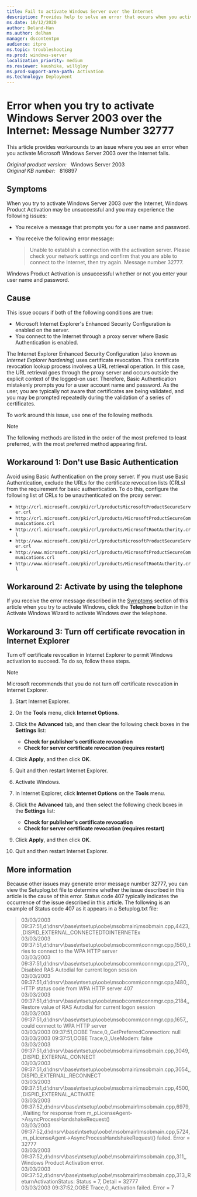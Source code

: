 ```yaml
---
title: Fail to activate Windows Server over the Internet
description: Provides help to solve an error that occurs when you activate Windows Server 2003 over the Internet fails.
ms.date: 10/12/2020
author: Deland-Han
ms.author: delhan
manager: dscontentpm
audience: itpro
ms.topic: troubleshooting
ms.prod: windows-server
localization_priority: medium
ms.reviewer: kaushika, willgloy
ms.prod-support-area-path: Activation
ms.technology: Deployment
---
```

# Error when you try to activate Windows Server 2003 over the Internet: Message Number 32777

This article provides workarounds to an issue where you see an error when you activate Microsoft Windows Server 2003 over the Internet fails.

_Original product version:_ &nbsp; Windows Server 2003  
_Original KB number:_ &nbsp; 816897

## Symptoms

When you try to activate Windows Server 2003 over the Internet, Windows Product Activation may be unsuccessful and you may experience the following issues:

- You receive a message that prompts you for a user name and password.
- You receive the following error message:

    > Unable to establish a connection with the activation server. Please check your network settings and confirm that you are able to connect to the Internet, then try again. Message number 32777.

Windows Product Activation is unsuccessful whether or not you enter your user name and password.

## Cause

This issue occurs if both of the following conditions are true:

- Microsoft Internet Explorer's Enhanced Security Configuration is enabled on the server.
- You connect to the Internet through a proxy server where Basic Authentication is enabled.

The Internet Explorer Enhanced Security Configuration (also known as *Internet Explorer hardening*) uses certificate revocation. This certificate revocation lookup process involves a URL retrieval operation. In this case, the URL retrieval goes through the proxy server and occurs outside the explicit context of the logged-on user. Therefore, Basic Authentication mistakenly prompts you for a user account name and password. As the user, you are typically not aware that certificates are being validated, and you may be prompted repeatedly during the validation of a series of certificates.

To work around this issue, use one of the following methods.

> [!NOTE]
> The following methods are listed in the order of the most preferred to least preferred, with the most preferred method appearing first.

## Workaround 1: Don't use Basic Authentication

Avoid using Basic Authentication on the proxy server. If you must use Basic Authentication, exclude the URLs for the certificate revocation lists (CRLs) from the requirement for basic authentication. To do this, configure the following list of CRLs to be unauthenticated on the proxy server:

- `http://crl.microsoft.com/pki/crl/productsMicrosoftProductSecureServer.crl`
- `http://crl.microsoft.com/pki/crl/products/MicrosoftProductSecureCommunications.crl`
- `http://crl.microsoft.com/pki/crl/products/MicrosoftRootAuthority.crl`
- `http://www.microsoft.com/pki/crl/productsMicrosoftProductSecureServer.crl`
- `http://www.microsoft.com/pki/crl/products/MicrosoftProductSecureCommunications.crl`
- `http://www.microsoft.com/pki/crl/products/MicrosoftRootAuthority.crl`

## Workaround 2: Activate by using the telephone

If you receive the error message described in the [Symptoms](#symptoms) section of this article when you try to activate Windows, click the **Telephone** button in the Activate Windows Wizard to activate Windows over the telephone.

## Workaround 3: Turn off certificate revocation in Internet Explorer

Turn off certificate revocation in Internet Explorer to permit Windows activation to succeed. To do so, follow these steps.

> [!NOTE]
> Microsoft recommends that you do not turn off certificate revocation in Internet Explorer.

1. Start Internet Explorer.
2. On the **Tools** menu, click **Internet Options**.
3. Click the **Advanced** tab, and then clear the following check boxes in the **Settings** list:

    - **Check for publisher's certificate revocation**  
    - **Check for server certificate revocation (requires restart)**  

4. Click **Apply**, and then click **OK**.
5. Quit and then restart Internet Explorer.
6. Activate Windows.
7. In Internet Explorer, click **Internet Options** on the **Tools** menu.
8. Click the **Advanced** tab, and then select the following check boxes in the **Settings** list:

    - **Check for publisher's certificate revocation**  
    - **Check for server certificate revocation (requires restart)**  

9. Click **Apply**, and then click **OK**.
10. Quit and then restart Internet Explorer.

## More information

Because other issues may generate error message number 32777, you can view the Setuplog.txt file to determine whether the issue described in this article is the cause of this error. Status code 407 typically indicates the occurrence of the issue described in this article. The following is an example of Status code 407 as it appears in a Setuplog.txt file:

> 03/03/2003 09:37:51,d:\dnsrv\base\ntsetup\oobe\msobmain\msobmain.cpp,4423,,DISPID_EXTERNAL_CONNECTEDTOINTERNETEx  
03/03/2003 09:37:51,d:\dnsrv\base\ntsetup\oobe\msobcomm\connmgr.cpp,1560,,tries to connect to the WPA HTTP server  
03/03/2003 09:37:51,d:\dnsrv\base\ntsetup\oobe\msobcomm\connmgr.cpp,2170,,Disabled RAS Autodial for current logon session  
03/03/2003 09:37:51,d:\dnsrv\base\ntsetup\oobe\msobcomm\connmgr.cpp,1480,,HTTP status code from WPA HTTP server 407  
03/03/2003 09:37:51,d:\dnsrv\base\ntsetup\oobe\msobcomm\connmgr.cpp,2184,,Restore value of RAS Autodial for current logon session  
03/03/2003 09:37:51,d:\dnsrv\base\ntsetup\oobe\msobcomm\connmgr.cpp,1657,,could connect to WPA HTTP server  
03/03/2003 09:37:51,OOBE Trace,0,,GetPreferredConnection: null  
03/03/2003 09:37:51,OOBE Trace,0,,UseModem: false  
03/03/2003 09:37:51,d:\dnsrv\base\ntsetup\oobe\msobmain\msobmain.cpp,3049,,DISPID_EXTERNAL_CONNECT  
03/03/2003 09:37:51,d:\dnsrv\base\ntsetup\oobe\msobmain\msobmain.cpp,3054,,DISPID_EXTERNAL_RECONNECT  
03/03/2003 09:37:51,d:\dnsrv\base\ntsetup\oobe\msobmain\msobmain.cpp,4500,,DISPID_EXTERNAL_ACTIVATE  
03/03/2003 09:37:52,d:\dnsrv\base\ntsetup\oobe\msobmain\msobmain.cpp,6979,,Waiting for response from m_pLicenseAgent->AsyncProcessHandshakeRequest()  
03/03/2003 09:37:52,d:\dnsrv\base\ntsetup\oobe\msobmain\msobmain.cpp,5724,,m_pLicenseAgent->AsyncProcessHandshakeRequest() failed. Error = 32777  
03/03/2003 09:37:52,d:\dnsrv\base\ntsetup\oobe\msobmain\msobmain.cpp,311,,Windows Product Activation error.  
03/03/2003 09:37:52,d:\dnsrv\base\ntsetup\oobe\msobmain\msobmain.cpp,313,,ReturnActivationStatus: Status = 7, Detail = 32777  
03/03/2003 09:37:52,OOBE Trace,0,,Activation failed. Error = 7

